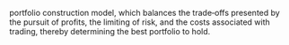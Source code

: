 portfolio construction model, which balances the trade‐offs presented by the pursuit
of profits, the limiting of risk, and the costs associated with trading, thereby
determining the best portfolio to hold.